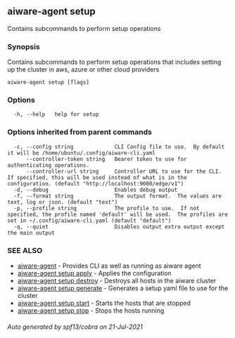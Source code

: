 ## aiware-agent setup

Contains subcommands to perform setup operations

### Synopsis

Contains subcommands to perform setup operations that includes setting up the cluster in aws, azure or other cloud providers

```
aiware-agent setup [flags]
```

### Options

```
  -h, --help   help for setup
```

### Options inherited from parent commands

```
  -c, --config string             CLI Config file to use.  By default it will be /home/ubuntu/.config/aiware-cli.yaml
      --controller-token string   Bearer token to use for authenticating operations.
      --controller-url string     Controller URL to use for the CLI.  If specified, this will be used instead of what is in the configuration. (default "http://localhost:9000/edge/v1")
  -d, --debug                     Enables debug output
  -f, --format string             The output format.  The values are text, log or json. (default "text")
  -p, --profile string            The profile to use.  If not specified, the profile named 'default' will be used.  The profiles are set in ~/.config/aiware-cli.yaml (default "default")
  -q, --quiet                     Disables output extra output except the main output
```

### SEE ALSO

* [aiware-agent](/cli/aiware-agent.md)	 - Provides CLI as well as running as aiware agent
* [aiware-agent setup apply](/cli/aiware-agent_setup_apply.md)	 - Applies the configuration
* [aiware-agent setup destroy](/cli/aiware-agent_setup_destroy.md)	 - Destroys all hosts in the aiware cluster
* [aiware-agent setup generate](/cli/aiware-agent_setup_generate.md)	 - Generates a setup yaml file to use for the cluster
* [aiware-agent setup start](/cli/aiware-agent_setup_start.md)	 - Starts the hosts that are stopped
* [aiware-agent setup stop](/cli/aiware-agent_setup_stop.md)	 - Stops the hosts running

###### Auto generated by spf13/cobra on 21-Jul-2021
